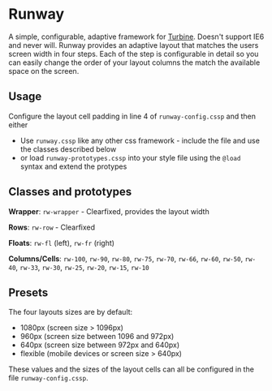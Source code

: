 Runway
======

A simple, configurable, adaptive framework for [Turbine][1]. Doesn't support IE6 and never will. Runway provides an adaptive layout that matches the users screen width in four steps. Each of the step is configurable in detail so you can easily change the order of your layout columns the match the available space on the screen.


Usage
-----

Configure the layout cell padding in line 4 of `runway-config.cssp` and then either

  - Use `runway.cssp` like any other css framework - include the file and use the classes described below
  - or load `runway-prototypes.cssp` into your style file using the `@load` syntax and extend the protypes


Classes and prototypes
----------------------

**Wrapper**: `rw-wrapper` - Clearfixed, provides the layout width

**Rows**: `rw-row` - Clearfixed

**Floats**: `rw-fl` (left), `rw-fr` (right)

**Columns/Cells**: `rw-100`, `rw-90`, `rw-80`, `rw-75`, `rw-70`, `rw-66`, `rw-60`, `rw-50`, `rw-40`, `rw-33`, `rw-30`, `rw-25`, `rw-20`, `rw-15`, `rw-10`

Presets
-------

The four layouts sizes are by default:

  - 1080px (screen size > 1096px)
  - 960px (screen size between 1096 and 972px)
  - 640px (screen size between 972px and 640px)
  - flexible (mobile devices or screen size > 640px)

These values and the sizes of the layout cells can all be configured in the file `runway-config.cssp`.

  [1]: http://github.com/SirPepe/Turbine
